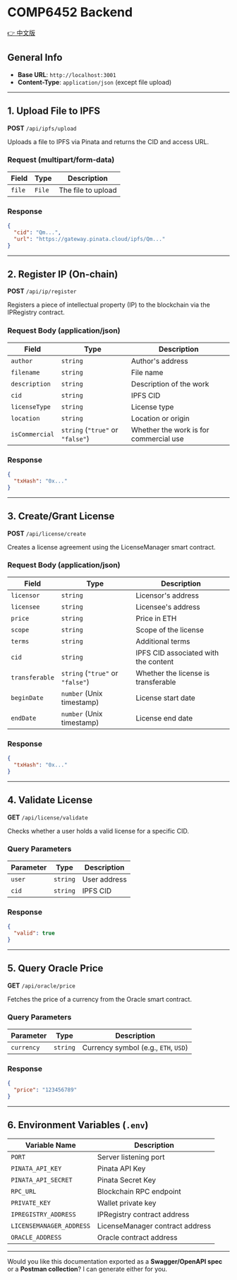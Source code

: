# COMP6452 Backend

[👉 中文版](ReadmeCN.md)

## General Info

* **Base URL**: `http://localhost:3001`
* **Content-Type**: `application/json` (except file upload)

---

## 1. Upload File to IPFS

**POST** `/api/ipfs/upload`

Uploads a file to IPFS via Pinata and returns the CID and access URL.

### Request (multipart/form-data)

| Field  | Type   | Description        |
| ------ | ------ | ------------------ |
| `file` | `File` | The file to upload |

### Response

```json
{
  "cid": "Qm...",
  "url": "https://gateway.pinata.cloud/ipfs/Qm..."
}
```

---

## 2. Register IP (On-chain)

**POST** `/api/ip/register`

Registers a piece of intellectual property (IP) to the blockchain via the IPRegistry contract.

### Request Body (application/json)

| Field          | Type                             | Description                            |
| -------------- | -------------------------------- | -------------------------------------- |
| `author`       | `string`                         | Author's address                       |
| `filename`     | `string`                         | File name                              |
| `description`  | `string`                         | Description of the work                |
| `cid`          | `string`                         | IPFS CID                               |
| `licenseType`  | `string`                         | License type                           |
| `location`     | `string`                         | Location or origin                     |
| `isCommercial` | `string` (`"true"` or `"false"`) | Whether the work is for commercial use |

### Response

```json
{
  "txHash": "0x..."
}
```

---

## 3. Create/Grant License

**POST** `/api/license/create`

Creates a license agreement using the LicenseManager smart contract.

### Request Body (application/json)

| Field          | Type                             | Description                          |
| -------------- | -------------------------------- | ------------------------------------ |
| `licensor`     | `string`                         | Licensor's address                   |
| `licensee`     | `string`                         | Licensee's address                   |
| `price`        | `string`                         | Price in ETH                         |
| `scope`        | `string`                         | Scope of the license                 |
| `terms`        | `string`                         | Additional terms                     |
| `cid`          | `string`                         | IPFS CID associated with the content |
| `transferable` | `string` (`"true"` or `"false"`) | Whether the license is transferable  |
| `beginDate`    | `number` (Unix timestamp)        | License start date                   |
| `endDate`      | `number` (Unix timestamp)        | License end date                     |

### Response

```json
{
  "txHash": "0x..."
}
```

---

## 4. Validate License

**GET** `/api/license/validate`

Checks whether a user holds a valid license for a specific CID.

### Query Parameters

| Parameter | Type     | Description  |
| --------- | -------- | ------------ |
| `user`    | `string` | User address |
| `cid`     | `string` | IPFS CID     |

### Response

```json
{
  "valid": true
}
```

---

## 5. Query Oracle Price

**GET** `/api/oracle/price`

Fetches the price of a currency from the Oracle smart contract.

### Query Parameters

| Parameter  | Type     | Description                          |
| ---------- | -------- | ------------------------------------ |
| `currency` | `string` | Currency symbol (e.g., `ETH`, `USD`) |

### Response

```json
{
  "price": "123456789"
}
```

---

## 6. Environment Variables (`.env`)

| Variable Name            | Description                     |
| ------------------------ | ------------------------------- |
| `PORT`                   | Server listening port           |
| `PINATA_API_KEY`         | Pinata API Key                  |
| `PINATA_API_SECRET`      | Pinata Secret Key               |
| `RPC_URL`                | Blockchain RPC endpoint         |
| `PRIVATE_KEY`            | Wallet private key              |
| `IPREGISTRY_ADDRESS`     | IPRegistry contract address     |
| `LICENSEMANAGER_ADDRESS` | LicenseManager contract address |
| `ORACLE_ADDRESS`         | Oracle contract address         |

---

Would you like this documentation exported as a **Swagger/OpenAPI spec** or a **Postman collection**? I can generate either for you.
